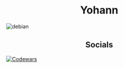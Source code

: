 <h1 align="center"> Yohann </h1>

![debian](https://img.shields.io/badge/Debian-A81D33?style=for-the-badge&logo=debian&logoColor=white)

<h2 align="center"> Socials </h2>

<p align="center">

  [![Codewars](https://img.shields.io/badge/Codewars-B1361E?style=for-the-badge&logo=Codewars&logoColor=white)](https://www.codewars.com/users/Sekelenao)

</p>

